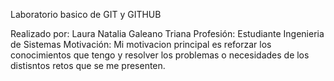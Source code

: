  
Laboratorio basico de GIT y GITHUB

   Realizado por: Laura Natalia Galeano Triana 
   Profesión: Estudiante Ingenieria de Sistemas 
   Motivación: Mi motivacion principal es reforzar los conocimientos que tengo y resolver 
   los problemas o necesidades de los distisntos retos que se me presenten.
